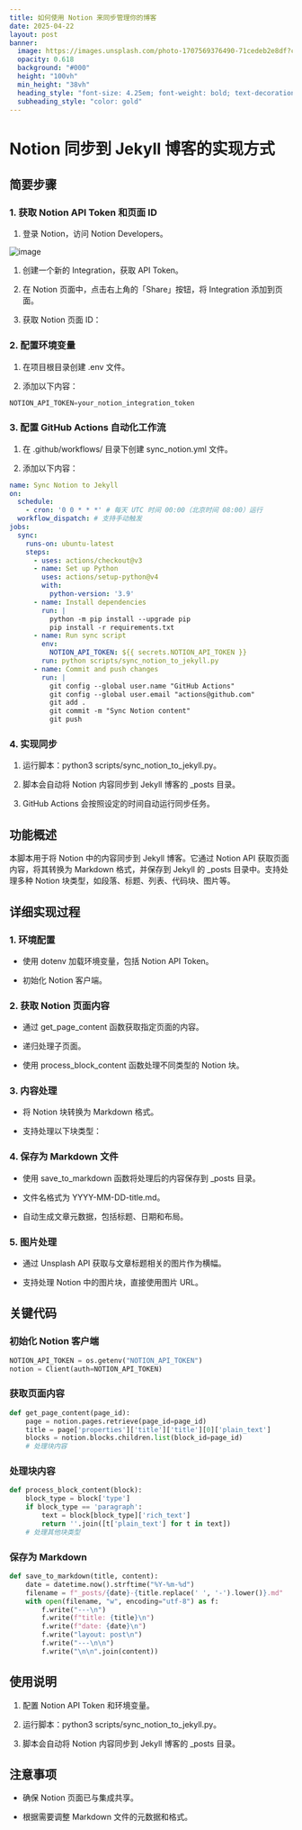 ```yaml
---
title: 如何使用 Notion 来同步管理你的博客
date: 2025-04-22
layout: post
banner:
  image: https://images.unsplash.com/photo-1707569376490-71cedeb2e8df?crop=entropy&cs=tinysrgb&fit=max&fm=jpg&ixid=M3w2OTIwMzJ8MHwxfHJhbmRvbXx8fHx8fHx8fDE3NDUzMzkxODl8&ixlib=rb-4.0.3&q=80&w=1080
  opacity: 0.618
  background: "#000"
  height: "100vh"
  min_height: "38vh"
  heading_style: "font-size: 4.25em; font-weight: bold; text-decoration: underline"
  subheading_style: "color: gold"
---
```


# Notion 同步到 Jekyll 博客的实现方式

## 简要步骤

### 1. 获取 Notion API Token 和页面 ID

1. 登录 Notion，访问 Notion Developers。

![image](https://prod-files-secure.s3.us-west-2.amazonaws.com/a7a0cc5a-89b9-4cda-8686-1fba0ca52f40/d19c1afe-dea5-4312-9333-786b0ba83054/image.png?X-Amz-Algorithm=AWS4-HMAC-SHA256&X-Amz-Content-Sha256=UNSIGNED-PAYLOAD&X-Amz-Credential=ASIAZI2LB4666U2LJ3YH%2F20250422%2Fus-west-2%2Fs3%2Faws4_request&X-Amz-Date=20250422T162628Z&X-Amz-Expires=3600&X-Amz-Security-Token=IQoJb3JpZ2luX2VjEE8aCXVzLXdlc3QtMiJIMEYCIQDimnA0uaz8dyfmXkFTGSX7P%2FbrJRfgBtVrwU7fg68JJwIhAPj3ltvqmd6HNs4WyUiiPn7yECZfYmgB4oRQzOR0qdkYKogECNj%2F%2F%2F%2F%2F%2F%2F%2F%2F%2FwEQABoMNjM3NDIzMTgzODA1Igz52D2jGzoV4%2BT0Hfsq3ANPY6NLJaIw1GAdyCueAl0GDieQhiacUWcBVHL4TBVl5xDDA0ihhDDmDdeiUY2XNjUhgi6E3pVP24Bwy9hkrv9enZewikihlf%2Fn65vaH4D%2FsSJaWa3mzBKXwtMwPspvyH%2FVtenovgBog4vJ14gdJeR8PYhXektxRm4wZLsFNcaea3w%2BT%2FM8vGlLD67xIWT%2FJPHRU0Jo49ltsnseUxOUFY0QMkqUE3f7al3jJvWzkxSOJf6cBnglzvCMJwD0S%2FT0pWoyKtQ2maaJ8OQURZIIQZukC8dzmm3uNxwHjidxGzshaDiB%2FfQgoJPPtAVafGuz1d2uhkrBP28nuz6DmzRQ7Pv4n1cev2eqm6spK5Q2%2BRlC3pHat8U4UOjWgcFt3setHy9ckMi88%2FCtT7icRZ4RYsOx3DSK%2Fl8Ch98SscgVgAMdBmEtQHCuGzMZE6PV%2BtTY2AiV53aKXOLVhq2GAyQVO0kxFkO9DQMwOtVgRIsDPqOmNBUnD%2BiVBiSXZTEA6EZzL%2BwBlJ5Y%2BndQNY8Y6KHMSp5xEAc7RDaE4sAAdkJSTayMfzh8XHbvhQ6fWOLe5lFITWvFBubrklm3vIdjnMTxhBIU2HZWaujg261v4%2B1xiDCSvy3%2BY3itKG915n2jmTDZ357ABjqkAau5rvUnu%2FAUrG1undcqIPotSUO675LflS%2FYFSMb%2FDEBtKEtIZkYrZ1F4pWH9Yav5OedHLX3NB0%2F%2BAEE8964yPxv9wiDoeRWpwVuqBNYtDZ74xFt4GKwqN0UeYp5duQrPq6ttXUt1Z3veYuB9rB4PQYdmS7wcnXJ2yKkEQpYSge1NF0erMVkDPXjHSe%2FmzTfVOOqrCYC%2FsIVM6Nr5HHsHqSXKRoU&X-Amz-Signature=a77936394b8615dfb62963659a5fc4ba7695fc6ea84d4061698c9e79eb3d2700&X-Amz-SignedHeaders=host&x-id=GetObject)

1. 创建一个新的 Integration，获取 API Token。

1. 在 Notion 页面中，点击右上角的「Share」按钮，将 Integration 添加到页面。

1. 获取 Notion 页面 ID：


### 2. 配置环境变量

1. 在项目根目录创建 .env 文件。

1. 添加以下内容：

```javascript
NOTION_API_TOKEN=your_notion_integration_token
```

### 3. 配置 GitHub Actions 自动化工作流

1. 在 .github/workflows/ 目录下创建 sync_notion.yml 文件。

1. 添加以下内容：

```yaml
name: Sync Notion to Jekyll
on:
  schedule:
    - cron: '0 0 * * *' # 每天 UTC 时间 00:00（北京时间 08:00）运行
  workflow_dispatch: # 支持手动触发
jobs:
  sync:
    runs-on: ubuntu-latest
    steps:
      - uses: actions/checkout@v3
      - name: Set up Python
        uses: actions/setup-python@v4
        with:
          python-version: '3.9'
      - name: Install dependencies
        run: |
          python -m pip install --upgrade pip
          pip install -r requirements.txt
      - name: Run sync script
        env:
          NOTION_API_TOKEN: ${{ secrets.NOTION_API_TOKEN }}
        run: python scripts/sync_notion_to_jekyll.py
      - name: Commit and push changes
        run: |
          git config --global user.name "GitHub Actions"
          git config --global user.email "actions@github.com"
          git add .
          git commit -m "Sync Notion content"
          git push
```

### 4. 实现同步

1. 运行脚本：python3 scripts/sync_notion_to_jekyll.py。

1. 脚本会自动将 Notion 内容同步到 Jekyll 博客的 _posts 目录。

1. GitHub Actions 会按照设定的时间自动运行同步任务。

## 功能概述

本脚本用于将 Notion 中的内容同步到 Jekyll 博客。它通过 Notion API 获取页面内容，将其转换为 Markdown 格式，并保存到 Jekyll 的 _posts 目录中。支持处理多种 Notion 块类型，如段落、标题、列表、代码块、图片等。

## 详细实现过程

### 1. 环境配置

- 使用 dotenv 加载环境变量，包括 Notion API Token。

- 初始化 Notion 客户端。

### 2. 获取 Notion 页面内容

- 通过 get_page_content 函数获取指定页面的内容。

- 递归处理子页面。

- 使用 process_block_content 函数处理不同类型的 Notion 块。

### 3. 内容处理

- 将 Notion 块转换为 Markdown 格式。

- 支持处理以下块类型：


### 4. 保存为 Markdown 文件

- 使用 save_to_markdown 函数将处理后的内容保存到 _posts 目录。

- 文件名格式为 YYYY-MM-DD-title.md。

- 自动生成文章元数据，包括标题、日期和布局。

### 5. 图片处理

- 通过 Unsplash API 获取与文章标题相关的图片作为横幅。

- 支持处理 Notion 中的图片块，直接使用图片 URL。

## 关键代码

### 初始化 Notion 客户端

```python
NOTION_API_TOKEN = os.getenv("NOTION_API_TOKEN")
notion = Client(auth=NOTION_API_TOKEN)
```

### 获取页面内容

```python
def get_page_content(page_id):
    page = notion.pages.retrieve(page_id=page_id)
    title = page['properties']['title']['title'][0]['plain_text']
    blocks = notion.blocks.children.list(block_id=page_id)
    # 处理块内容
```

### 处理块内容

```python
def process_block_content(block):
    block_type = block['type']
    if block_type == 'paragraph':
        text = block[block_type]['rich_text']
        return ''.join([t['plain_text'] for t in text])
    # 处理其他块类型
```

### 保存为 Markdown

```python
def save_to_markdown(title, content):
    date = datetime.now().strftime("%Y-%m-%d")
    filename = f"_posts/{date}-{title.replace(' ', '-').lower()}.md"
    with open(filename, "w", encoding="utf-8") as f:
        f.write("---\n")
        f.write(f"title: {title}\n")
        f.write(f"date: {date}\n")
        f.write("layout: post\n")
        f.write("---\n\n")
        f.write("\n\n".join(content))
```

## 使用说明

1. 配置 Notion API Token 和环境变量。

1. 运行脚本：python3 scripts/sync_notion_to_jekyll.py。

1. 脚本会自动将 Notion 内容同步到 Jekyll 博客的 _posts 目录。

## 注意事项

- 确保 Notion 页面已与集成共享。

- 根据需要调整 Markdown 文件的元数据和格式。